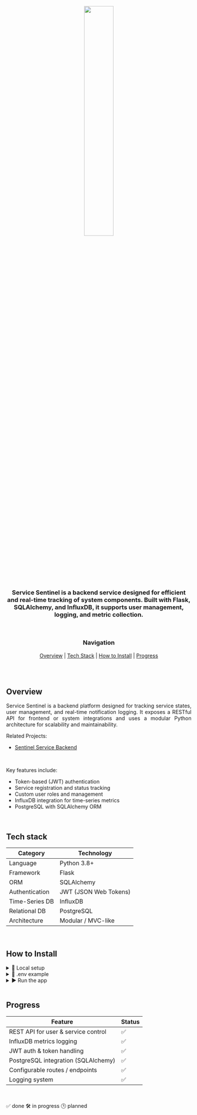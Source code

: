 <div align='center'>

<img src="https://github.com/user-attachments/assets/225d3893-c0e2-4b21-a846-0b8380c56400" style="width: 40%; max-width: 250px;"/>

<br>

<h3>Service Sentinel is a backend service designed for efficient and real-time tracking of system components. Built with Flask, SQLAlchemy, and InfluxDB, it supports user management, logging, and metric collection.</h3>

<br>

### Navigation

[Overview](#overview) | [Tech Stack](#tech-stack) | [How to Install](#how-to-install) | [Progress](#progress)

</div>

<br>
<br>

## Overview

<div align='justify'>
Service Sentinel is a backend platform designed for tracking service states, user management, and real-time notification logging. It exposes a RESTful API for frontend or system integrations and uses a modular Python architecture for scalability and maintainability.

<br>

Related Projects:

<ul>
  <li><a href="https://github.com/Kiemoniasty/Sentinel_Service_Frontend">Sentinel Service Backend</a></li>
</ul>


<br>

Key features include:

<ul>
  <li>Token-based (JWT) authentication</li>
  <li>Service registration and status tracking</li>
  <li>Custom user roles and management</li>
  <li>InfluxDB integration for time-series metrics</li>
  <li>PostgreSQL with SQLAlchemy ORM</li>
</ul>
</div>

<br>

## Tech stack

| Category       | Technology            |
| -------------- | --------------------- |
| Language       | Python 3.8+           |
| Framework      | Flask                 |
| ORM            | SQLAlchemy            |
| Authentication | JWT (JSON Web Tokens) |
| Time-Series DB | InfluxDB              |
| Relational DB  | PostgreSQL            |
| Architecture   | Modular / MVC-like    |

<br>

## How to Install

<details>
<summary>🔧 Local setup</summary>

```bash
# Clone the repository
git clone https://github.com/kiemoniasty/service_sentinel_backend.git
cd service_sentinel_backend

# Create a virtual environment and activate it
python -m venv venv
source venv/bin/activate #on Windows: venv\Scripts\activate

# Install dependencies
pip install -r requirements.txt

# Create a .env file
cp .env.example .env
```

 OR manually create .env and paste the following:

</details> <details> <summary>📄 .env example</summary>

```bash
# PostgreSQL database URLs
DATABASE_URL=postgresql://postgres:PASSWORD@localhost:5432/postgres
SENTINEL_URL=postgresql://postgres:PASSWORD@localhost:5432/sentinel_db
USER_URL=postgresql://postgres:PASSWORD@localhost:5432/users_db

# Postgres connection details
POSTGRES=Postgres
POSTGRES_HOST=127.0.0.1
POSTGRES_PORT=5432
POSTGRES_USER=postgres
POSTGRES_PASSWORD=PASSWORD

# Database names
POSTGRES_DB_NAME=postgres
SENTINEL_DB_NAME=sentinel_db
USER_DB_NAME=users_db

# InfluxDB settings
INFLUXDB_URL=http://localhost:8086
INFLUXDB_TOKEN=api_token
INFLUXDB_ORG=Service-Sentinel
```

</details> <details> <summary>▶️ Run the app</summary>

```bash
# Run app
python main.py
```

</details> 
<br>

## Progress

| Feature                             | Status |
| ----------------------------------- | ------ |
| REST API for user & service control | ✅      |
| InfluxDB metrics logging            | ✅      |
| JWT auth & token handling           | ✅      |
| PostgreSQL integration (SQLAlchemy) | ✅      |
| Configurable routes / endpoints     | ✅      |
| Logging system                      | ✅      |

<br>

✅ done
🛠️ in progress
🕒 planned
